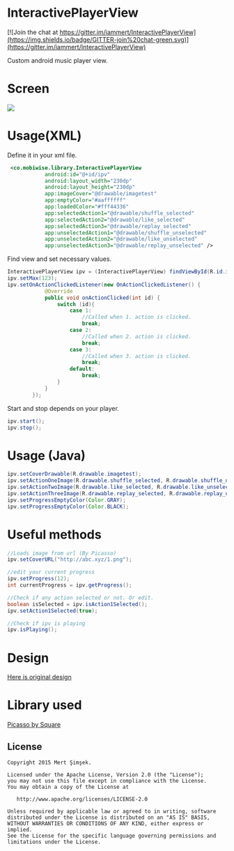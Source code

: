 # InteractivePlayerView
[![Join the chat at https://gitter.im/iammert/InteractivePlayerView](https://img.shields.io/badge/GITTER-join%20chat-green.svg)](https://gitter.im/iammert/InteractivePlayerView)

Custom android music player view.

# Screen

<img src="https://raw.githubusercontent.com/iammert/InteractivePlayerView/master/art/art.png"/>

# Usage(XML)

Define it in your xml file.

```xml
 <co.mobiwise.library.InteractivePlayerView
            android:id="@+id/ipv"
            android:layout_width="230dp"
            android:layout_height="230dp"
            app:imageCover="@drawable/imagetest"
            app:emptyColor="#aaffffff"
            app:loadedColor="#fff44336"
            app:selectedAction1="@drawable/shuffle_selected"
            app:selectedAction2="@drawable/like_selected"
            app:selectedAction3="@drawable/replay_selected"
            app:unselectedAction1="@drawable/shuffle_unselected"
            app:unselectedAction2="@drawable/like_unselected"
            app:unselectedAction3="@drawable/replay_unselected" />
```

Find view and set necessary values.

```java
InteractivePlayerView ipv = (InteractivePlayerView) findViewById(R.id.ipv);
ipv.setMax(123);
ipv.setOnActionClickedListener(new OnActionClickedListener() {
            @Override
            public void onActionClicked(int id) {
                switch (id){
                    case 1:
                        //Called when 1. action is clicked.
                        break;
                    case 2:
                        //Called when 2. action is clicked.
                        break;
                    case 3:
                        //Called when 3. action is clicked.
                        break;
                    default:
                        break;
                }
            }
        });
```

Start and stop depends on your player.

```java
ipv.start();
ipv.stop();
```

# Usage (Java)

```java
ipv.setCoverDrawable(R.drawable.imagetest);
ipv.setActionOneImage(R.drawable.shuffle_selected, R.drawable.shuffle_unselected);
ipv.setActionTwoImage(R.drawable.like_selected, R.drawable.like_unselected);
ipv.setActionThreeImage(R.drawable.replay_selected, R.drawable.replay_unselected);
ipv.setProgressEmptyColor(Color.GRAY);
ipv.setProgressEmptyColor(Color.BLACK);
```

# Useful methods

```java
//Loads image from url (By Picasso)
ipv.setCoverURL("http://abc.xyz/1.png");
```

```java
//edit your current progress
ipv.setProgress(12);
int currentProgress = ipv.getProgress();
```

```java
//Check if any action selected or not. Or edit.
boolean isSelected = ipv.isAction1Selected();
ipv.setAction1Selected(true);
```

```java
//Check if ipv is playing
ipv.isPlaying();
```

# Design

[Here is original design](https://www.pinterest.com/pin/400187116866664878/)

# Library used

[Picasso by Square](http://square.github.io/picasso/)


License
--------


    Copyright 2015 Mert Şimşek.

    Licensed under the Apache License, Version 2.0 (the "License");
    you may not use this file except in compliance with the License.
    You may obtain a copy of the License at

       http://www.apache.org/licenses/LICENSE-2.0

    Unless required by applicable law or agreed to in writing, software
    distributed under the License is distributed on an "AS IS" BASIS,
    WITHOUT WARRANTIES OR CONDITIONS OF ANY KIND, either express or implied.
    See the License for the specific language governing permissions and
    limitations under the License.


